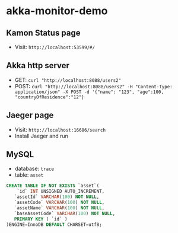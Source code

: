 # akka-monitor-demo

## Kamon Status page 

- Visit: `http://localhost:53599/#/`

## Akka http server

- GET: `curl "http://localhost:8088/users2"`
- POST: `curl "http://localhost:8088/users2" -H "Content-Type: application/json" -X POST -d '{"name": "123", "age":100, "countryOfResidence":"12"}`

## Jaeger page

- Visit: `http://localhost:16686/search`
- Install Jaeger and run

## MySQL

- database: `trace`
- table: `asset`
```sql
CREATE TABLE IF NOT EXISTS `asset`(
    `id` INT UNSIGNED AUTO_INCREMENT,
   `assetId` VARCHAR(100) NOT NULL,
   `assetCode` VARCHAR(100) NOT NULL,
   `assetName` VARCHAR(100) NOT NULL,
   `baseAssetCode` VARCHAR(100) NOT NULL,
   PRIMARY KEY ( `id` )
)ENGINE=InnoDB DEFAULT CHARSET=utf8;
```